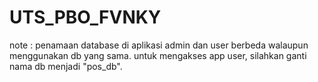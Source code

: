 # UTS_PBO_FVNKY

note :
penamaan database di aplikasi admin dan user berbeda walaupun menggunakan db yang sama. untuk mengakses app user, silahkan ganti nama db menjadi "pos_db".
